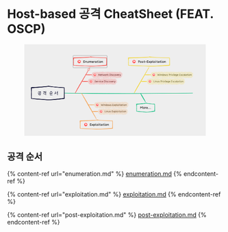 # Host-based 공격 CheatSheet (FEAT. OSCP)

<figure><img src="../../.gitbook/assets/image (26).png" alt=""><figcaption></figcaption></figure>

## 공격 순서

{% content-ref url="enumeration.md" %}
[enumeration.md](enumeration.md)
{% endcontent-ref %}

{% content-ref url="exploitation.md" %}
[exploitation.md](exploitation.md)
{% endcontent-ref %}

{% content-ref url="post-exploitation.md" %}
[post-exploitation.md](post-exploitation.md)
{% endcontent-ref %}
